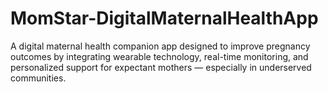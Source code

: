 # MomStar-DigitalMaternalHealthApp
A digital maternal health companion app designed to improve pregnancy outcomes by integrating wearable technology, real-time monitoring, and personalized support for expectant mothers — especially in underserved communities.
